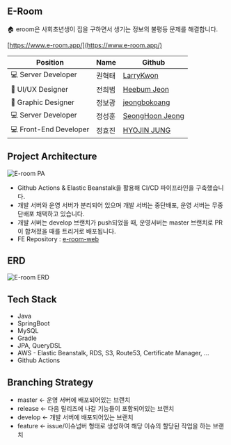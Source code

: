 ## E-Room

🏠 eroom은 사회초년생이 집을 구하면서 생기는 정보의 불평등 문제를 해결합니다.

[https://www.e-room.app/](https://www.e-room.app/)

| Position | Name | Github |
| --- | --- | --- |
| 💻 Server Developer | 권혁태 | [LarryKwon](https://github.com/LarryKwon) |
| 🎨 UI/UX Designer | 전희범 | [Heebum Jeon](https://github.com/hbnhb) |
| 🎨 Graphic Designer | 정보광 | [jeongbokoang](https://github.com/jeongbokoang) |
| 💻 Server Developer | 정성훈 | [SeongHoon Jeong](https://github.com/jeongbokoangswa07016) |
| 💻 Front-End Developer | 정효진 | [HYOJIN JUNG](https://github.com/injulme) |

## Project Architecture

![E-room PA](https://github.com/e-room/e-room/assets/53550707/d4a050fd-b22e-4cc1-8902-82526da49a61)

- Github Actions & Elastic Beanstalk을 활용해 CI/CD 파이프라인을 구축했습니다.
- 개발 서버와 운영 서버가 분리되어 있으며 개발 서버는 중단배포, 운영 서버는 무중단배포 채택하고 있습니다.
- 개발 서버는 develop 브랜치가 push되었을 때, 운영서버는 master 브랜치로 PR이 합쳐졌을 때를 트리거로 배포됩니다.
- FE Repository : [e-room-web](https://github.com/e-room/e-room-web)

## ERD

![E-room ERD](https://github.com/e-room/e-room/assets/53550707/fe1e3461-cede-4edb-8336-da38fc614384)

## Tech Stack

- Java
- SpringBoot
- MySQL
- Gradle
- JPA, QueryDSL
- AWS - Elastic Beanstalk, RDS, S3, Route53, Certificate Manager, …
- Github Actions

## Branching Strategy

- master ← 운영 서버에 배포되어있는 브랜치
- release ← 다음 릴리즈에 나갈 기능들이 포함되어있는 브랜치
- develop ← 개발 서버에 배포되어있는 브랜치
- feature ← issue/이슈넘버 형태로 생성하여 해당 이슈의 할당된 작업을 하는 브랜치